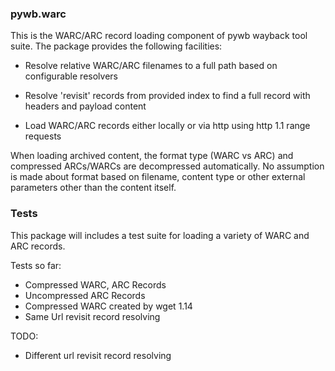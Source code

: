 ### pywb.warc

This is the WARC/ARC record loading component of pywb wayback tool suite.
The package provides the following facilities:

* Resolve relative WARC/ARC filenames to a full path based on configurable resolvers

* Resolve 'revisit' records from provided index to find a full record with headers and payload content

* Load WARC/ARC records either locally or via http using http 1.1 range requests


When loading archived content, the format type (WARC vs ARC) and compressed ARCs/WARCs
are decompressed automatically.
No assumption is made about format based on filename, content type
or other external parameters other than the content itself.

### Tests

This package will includes a test suite for loading a variety of WARC and ARC records.

Tests so far:

* Compressed WARC, ARC Records
* Uncompressed ARC Records
* Compressed WARC created by wget 1.14
* Same Url revisit record resolving


TODO:

* Different url revisit record resolving
